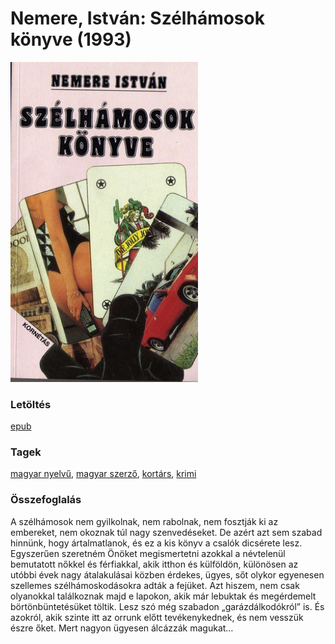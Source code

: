 # <a name="id_1015">Nemere, István: Szélhámosok könyve (1993)</a>
<img src="https://github.com/BercziSandor/calibre_lib/raw/main/libs/main/Nemere%2C%20Istvan/Szelhamosok%20konyve%20%281015%29/cover.jpg" alt="cover" width="300"/>

### Letöltés
[epub](https://github.com/BercziSandor/calibre_lib/raw/main/libs/main/Nemere%2C%20Istvan/Szelhamosok%20konyve%20%281015%29/Szelhamosok%20konyve%20-%20Nemere%2C%20Istvan.epub)

### Tagek
[magyar nyelvű](https://github.com/berczisandor/calibre_lib/libs/main/blob/main/_tags/magyar%20nyelv%c5%b1.md), [magyar szerző](https://github.com/berczisandor/calibre_lib/libs/main/blob/main/_tags/magyar%20szerz%c5%91.md), [kortárs](https://github.com/berczisandor/calibre_lib/libs/main/blob/main/_tags/kort%c3%a1rs.md), [krimi](https://github.com/berczisandor/calibre_lib/libs/main/blob/main/_tags/krimi.md)

### Összefoglalás
<p class="description">A szélhámosok nem gyilkolnak, nem rabolnak, nem fosztják ki az embereket, nem okoznak túl nagy szenvedéseket. De azért azt sem szabad hinnünk, hogy ártalmatlanok, és ez a kis könyv a csalók dicsérete lesz. Egyszerűen szeretném Önöket megismertetni azokkal a névtelenül bemutatott nőkkel és férfiakkal, akik itthon és külföldön, különösen az utóbbi évek nagy átalakulásai közben érdekes, ügyes, sőt olykor egyenesen szellemes szélhámoskodásokra adták a fejüket. Azt hiszem, nem csak olyanokkal találkoznak majd e lapokon, akik már lebuktak és megérdemelt börtönbüntetésüket töltik. Lesz szó még szabadon „garázdálkodókról” is. És azokról, akik szinte itt az orrunk előtt tevékenykednek, és nem vesszük észre őket. Mert nagyon ügyesen álcázzák magukat…</p>


